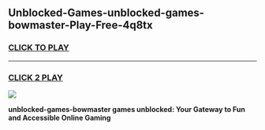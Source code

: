 
## Unblocked-Games-unblocked-games-bowmaster-Play-Free-4q8tx
<h3>
<a href="https://premium76.site?title=unblocked-games-bowmaster&ref=09A">CLICK TO PLAY</a></h3>
<hr>

<h3>
<a href="https://premium76.site?title=unblocked-games-bowmaster&ref=09A">CLICK 2 PLAY</a>
  
</h3>

<a href="https://premium76.site?title=unblocked-games-bowmaster&ref=09A"><img src="https://clearcache.store/games.png"></a>


**unblocked-games-bowmaster games unblocked: Your Gateway to Fun and Accessible Online Gaming**
